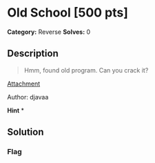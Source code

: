 # Old School [500 pts]

**Category:** Reverse
**Solves:** 0

## Description
>Hmm, found old program. Can you crack it?

[Attachment](https://drive.google.com/open?id=1_OROdqdUYgiXuA21k-LiK9pzUonvWze9)

Author: djavaa

**Hint**
* 

## Solution

### Flag

